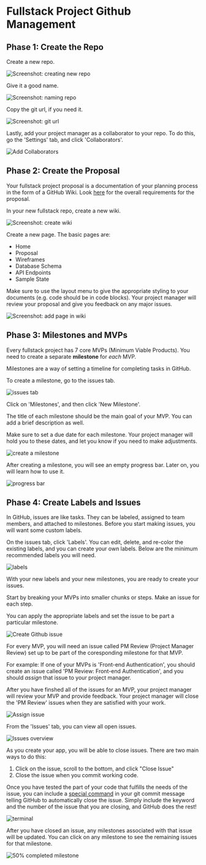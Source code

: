 # Fullstack Project Github Management

## Phase 1: Create the Repo
Create a new repo.

![Screenshot: creating new repo][create_new_repo]

Give it a good name.

![Screenshot: naming repo][name_repo]

Copy the git url, if you need it.

![Screenshot: git url][copy_git_url]

Lastly, add your project manager as a collaborator to your repo. To do this, go the 'Settings' tab, and click 'Collaborators'.

![Add Collaborators][add_project_manager]

## Phase 2: Create the Proposal

Your fullstack project proposal is a documentation of your planning process in the form of a GitHub Wiki. Look [here](#) for the overall requirements for the proposal.

In your new fullstack repo, create a new wiki.

![Screenshot: create wiki][create_wiki]

Create a new page. The basic pages are:
* Home
* Proposal
* Wireframes
* Database Schema
* API Endpoints
* Sample State

Make sure to use the layout menu to give the appropriate styling to your documents (e.g. code should be in code blocks). Your project manager will review your proposal and give you feedback on any major issues.

![Screenshot: add page in wiki][proposal_wiki]

## Phase 3: Milestones and MVPs

Every fullstack project has 7 core MVPs (Minimum Viable Products). You need to create a separate **milestone** for *each* MVP.

Milestones are a way of setting a timeline for completing tasks in GitHub.

To create a milestone, go to the issues tab.

![issues tab][issues]

Click on 'Milestones', and then click 'New Milestone'.

The title of each milestone should be the main goal of your MVP. You can add a brief description as well.

Make sure to set a due date for each milestone. Your project manager will hold you to these dates, and let you know if you need to make adjustments.

![create a milestone][create_milestone]

After creating a milestone, you will see an empty progress bar. Later on, you will learn how to use it.

![progress bar][milestone_empty]

## Phase 4: Create Labels and Issues

In GitHub, issues are like tasks. They can be labeled, assigned to team members, and attached to milestones. Before you start making issues, you will want some custom labels.

On the issues tab, click 'Labels'. You can edit, delete, and re-color the existing labels, and you can create your own labels. Below are the minimum recommended labels you will need.

![labels][labels]

With your new labels and your new milestones, you are ready to create your issues.

Start by breaking your MVPs into smaller chunks or steps. Make an issue for each step.

You can apply the appropriate labels and set the issue to be part a particular milestone.

![Create Github issue][create_issues]

For every MVP, you will need an issue called PM Review (Project Manager Review) set up to be part of the coresponding milestone for that MVP.

For example: If one of your MVPs is 'Front-end Authentication', you should create an issue called 'PM Review: Front-end Authentication', and you should _assign_ that issue to your project manager.

After you have finshed all of the issues for an MVP, your project manager will review your MVP and provide feedback. Your project manager will close the 'PM Review' issues when they are satisfied with your work.

![Assign issue][pm_review_issue]

From the 'Issues' tab, you can view all open issues.

![Issues overview][issues_overview]

As you create your app, you will be able to close issues. There are two main ways to do this:
1. Click on the issue, scroll to the bottom, and click "Close Issue"
2. Close the issue when you commit working code.

Once you have tested the part of your code that fulfills the needs of the issue, you can include a [special command][git_keywords] in your git commit message telling GitHub to automatically close the issue. Simply include the keyword and the number of the issue that you are closing, and GitHub does the rest!

![terminal][gcm_resolves_issue]

After you have closed an issue, any milestones associated with that issue will be updated. You can click on any milestone to see the remaining issues for that milestone.

![50% completed milestone][milestones_overview]


[create_new_repo]: ./assets/create_new_repo.png
[name_repo]: ./assets/name_repo.png
[copy_git_url]: assets/copy_git_url.png

[add_project_manager]: assets/add_project_manager.png

[create_wiki]: assets/create_wiki.png
[proposal_wiki]: assets/proposal_wiki.png

[issues]: assets/issues.png
[create_milestone]: assets/create_milestone.png
[milestone_empty]: assets/milestone_empty.png

[labels]: assets/labels.png

[create_issues]: assets/create_issues.png
[pm_review_issue]: assets/pm_review_issue.png
[issues_overview]: assets/issues_overview.png

[git_keywords]: https://help.github.com/articles/closing-issues-using-keywords/

[gcm_resolves_issue]: assets/gcm_resolves_issue.png
[milestones_overview]: assets/milestones_overview.png